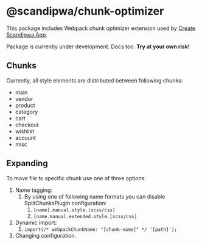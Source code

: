 # @scandipwa/chunk-optimizer

This package includes Webpack chunk optimizer extension used by [Create Scandipwa App](https://github.com/scandipwa/create-scandipwa-app).

Package is currently under development. Docs too.
**Try at your own risk!**

## Chunks
Currently, all style elements are distributed between following chunks:
* main
* vendor
* product
* category
* cart
* checkout
* wishlist
* account
* misc

## Expanding
To move file to specific chunk use one of three options:
1. Name tagging:
   1. By using one of following name formats you can disable SplitChunksPlugin configuration:
      1. `[name].manual.style.[scss/css]`
      2. `[name.manual.extended.style.[scss/css]`
2. Dynamic import:
   1. `import(/* webpackChunkName: "[chunk-name]" */ '[path]');`
3. Changing configuration.
